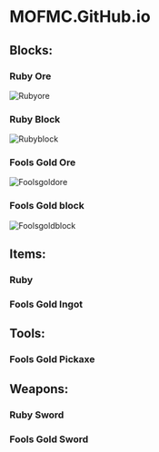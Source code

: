 # MOFMC.GitHub.io
## Blocks:
### Ruby Ore
![Rubyore](https://user-images.githubusercontent.com/83079004/115903280-66347a00-a431-11eb-9bb7-92c7ab8f5473.png)
### Ruby Block
![Rubyblock](https://user-images.githubusercontent.com/83079004/115903312-6b91c480-a431-11eb-9b37-b787e5c6a133.png)
### Fools Gold Ore
![Foolsgoldore](https://user-images.githubusercontent.com/83079004/115903345-73e9ff80-a431-11eb-8241-3908c19332f1.png)
### Fools Gold block
![Foolsgoldblock](https://user-images.githubusercontent.com/83079004/115903357-79474a00-a431-11eb-9987-cb196b35097f.png)
## Items:
### Ruby
### Fools Gold Ingot
## Tools:
### Fools Gold Pickaxe
## Weapons:
### Ruby Sword
### Fools Gold Sword
